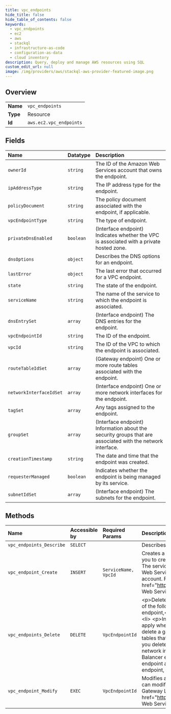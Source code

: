 ```yaml
---
title: vpc_endpoints
hide_title: false
hide_table_of_contents: false
keywords:
  - vpc_endpoints
  - ec2
  - aws    
  - stackql
  - infrastructure-as-code
  - configuration-as-data
  - cloud inventory
description: Query, deploy and manage AWS resources using SQL
custom_edit_url: null
image: /img/providers/aws/stackql-aws-provider-featured-image.png
---
```

  
    

## Overview
<table><tbody>
<tr><td><b>Name</b></td><td><code>vpc_endpoints</code></td></tr>
<tr><td><b>Type</b></td><td>Resource</td></tr>
<tr><td><b>Id</b></td><td><code>aws.ec2.vpc_endpoints</code></td></tr>
</tbody></table>

## Fields
| Name | Datatype | Description |
|:-----|:---------|:------------|
| `ownerId` | `string` | The ID of the Amazon Web Services account that owns the endpoint. |
| `ipAddressType` | `string` | The IP address type for the endpoint. |
| `policyDocument` | `string` | The policy document associated with the endpoint, if applicable. |
| `vpcEndpointType` | `string` | The type of endpoint. |
| `privateDnsEnabled` | `boolean` | (Interface endpoint) Indicates whether the VPC is associated with a private hosted zone. |
| `dnsOptions` | `object` | Describes the DNS options for an endpoint. |
| `lastError` | `object` | The last error that occurred for a VPC endpoint. |
| `state` | `string` | The state of the endpoint. |
| `serviceName` | `string` | The name of the service to which the endpoint is associated. |
| `dnsEntrySet` | `array` | (Interface endpoint) The DNS entries for the endpoint. |
| `vpcEndpointId` | `string` | The ID of the endpoint. |
| `vpcId` | `string` | The ID of the VPC to which the endpoint is associated. |
| `routeTableIdSet` | `array` | (Gateway endpoint) One or more route tables associated with the endpoint. |
| `networkInterfaceIdSet` | `array` | (Interface endpoint) One or more network interfaces for the endpoint. |
| `tagSet` | `array` | Any tags assigned to the endpoint. |
| `groupSet` | `array` | (Interface endpoint) Information about the security groups that are associated with the network interface. |
| `creationTimestamp` | `string` | The date and time that the endpoint was created. |
| `requesterManaged` | `boolean` | Indicates whether the endpoint is being managed by its service. |
| `subnetIdSet` | `array` | (Interface endpoint) The subnets for the endpoint. |
## Methods
| Name | Accessible by | Required Params | Description |
|:-----|:--------------|:----------------|:------------|
| `vpc_endpoints_Describe` | `SELECT` |  | Describes one or more of your VPC endpoints. |
| `vpc_endpoint_Create` | `INSERT` | `ServiceName, VpcId` | Creates a VPC endpoint for a specified service. An endpoint enables you to create a private connection between your VPC and the service. The service may be provided by Amazon Web Services, an Amazon Web Services Marketplace Partner, or another Amazon Web Services account. For more information, see the &lt;a href="https://docs.aws.amazon.com/vpc/latest/privatelink/"&gt;Amazon Web Services PrivateLink Guide&lt;/a&gt;. |
| `vpc_endpoints_Delete` | `DELETE` | `VpcEndpointId` | &lt;p&gt;Deletes one or more specified VPC endpoints. You can delete any of the following types of VPC endpoints. &lt;/p&gt; &lt;ul&gt; &lt;li&gt; &lt;p&gt;Gateway endpoint,&lt;/p&gt; &lt;/li&gt; &lt;li&gt; &lt;p&gt;Gateway Load Balancer endpoint,&lt;/p&gt; &lt;/li&gt; &lt;li&gt; &lt;p&gt;Interface endpoint&lt;/p&gt; &lt;/li&gt; &lt;/ul&gt; &lt;p&gt;The following rules apply when you delete a VPC endpoint:&lt;/p&gt; &lt;ul&gt; &lt;li&gt; &lt;p&gt;When you delete a gateway endpoint, we delete the endpoint routes in the route tables that are associated with the endpoint.&lt;/p&gt; &lt;/li&gt; &lt;li&gt; &lt;p&gt;When you delete a Gateway Load Balancer endpoint, we delete the endpoint network interfaces. &lt;/p&gt; &lt;p&gt;You can only delete Gateway Load Balancer endpoints when the routes that are associated with the endpoint are deleted.&lt;/p&gt; &lt;/li&gt; &lt;li&gt; &lt;p&gt;When you delete an interface endpoint, we delete the endpoint network interfaces.&lt;/p&gt; &lt;/li&gt; &lt;/ul&gt; |
| `vpc_endpoint_Modify` | `EXEC` | `VpcEndpointId` | Modifies attributes of a specified VPC endpoint. The attributes that you can modify depend on the type of VPC endpoint (interface, gateway, or Gateway Load Balancer). For more information, see the &lt;a href="https://docs.aws.amazon.com/vpc/latest/privatelink/"&gt;Amazon Web Services PrivateLink Guide&lt;/a&gt;. |
